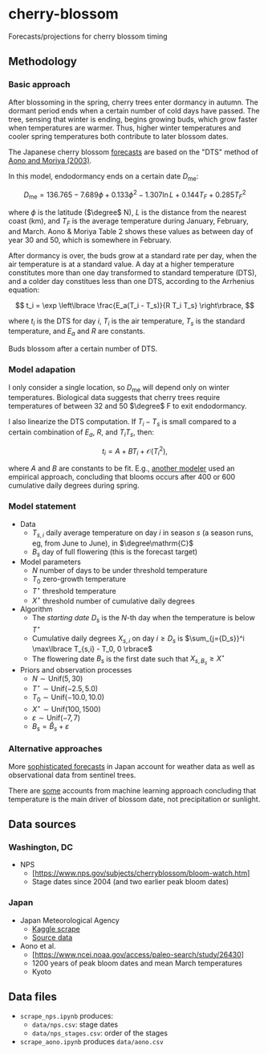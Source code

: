 # cherry-blossom
Forecasts/projections for cherry blossom timing

## Methodology

### Basic approach

After blossoming in the spring, cherry trees enter dormancy in autumn. The dormant period ends when a certain number of cold days have passed. The tree, sensing that winter is ending, begins growing buds, which grow faster when temperatures are warmer. Thus, higher winter temperatures and cooler spring temperatures both contribute to later blossom dates.

The Japanese cherry blossom [forecasts](https://sakura.weathermap.jp/en.php) are based on the "DTS" method of [Aono and Moriya (2003)](https://www.jstage.jst.go.jp/article/agrmet/59/2/59_2_165/_pdf/-char/ja).

In this model, endodormancy ends on a certain date $D_\mathrm{me}$:

$$
D_\mathrm{me} = 136.765 - 7.689 \phi + 0.133 \phi^2 - 1.307 \ln L + 0.144 T_F + 0.285 T_F^2
$$

where $\phi$ is the latitude ($\degree$ N), $L$ is the distance from the nearest coast (km), and $T_F$ is the average temperature during January, February, and March. Aono & Moriya Table 2 shows these values as between day of year 30 and 50, which is somewhere in February.

After dormancy is over, the buds grow at a standard rate per day, when the air temperature is at a standard value. A day at a higher temperature constitutes more than one day transformed to standard temperature (DTS), and a colder day constitues less than one DTS, according to the Arrhenius equation:

$$
t_i = \exp \left\lbrace \frac{E_a(T_i - T_s)}{R T_i T_s} \right\rbrace,
$$

where $t_i$ is the DTS for day $i$, $T_i$ is the air temperature, $T_s$ is the standard temperature, and $E_a$ and $R$ are constants.

Buds blossom after a certain number of DTS.

### Model adapation

I only consider a single location, so $D_\mathrm{me}$ will depend only on winter temperatures. Biological data suggests that cherry trees require temperatures of between 32 and 50 $\degree$ F to exit endodormancy.

I also linearize the DTS computation. If $T_i - T_s$ is small compared to a certain combination of $E_a$, $R$, and $T_i T_s$, then:

$$
t_i = A + B T_i + \mathcal{O}(T_i^2),
$$

where $A$ and $B$ are constants to be fit. E.g., [another modeler](https://yuriko-schumacher.github.io/statistical-analysis-of-cherry-blossom-first-bloom-date/) used an empirical approach, concluding that blooms occurs after 400 or 600 cumulative daily degrees during spring.

### Model statement

- Data
  - $T_{s,i}$ daily average temperature on day $i$ in season $s$ (a season runs, eg, from June to June), in $\degree\mathrm{C}$
  - $B_s$ day of full flowering (this is the forecast target)
- Model parameters
  - $N$ number of days to be under threshold temperature
  - $T_0$ zero-growth temperature
  - $T^\star$ threshold temperature
  - $X^\star$ threshold number of cumulative daily degrees
- Algorithm
  - The *starting date* $D_s$ is the $N$-th day when the temperature is below $T^\star$
  - Cumulative daily degrees $X_{s,i}$ on day $i \geq D_s$ is $\sum_{j={D_s}}^i \max\lbrace T_{s,i} - T_0, 0 \rbrace$
  - The flowering date $B_s$ is the first date such that $X_{s,B_s} \ge X^\star$
- Priors and observation processes
  - $N \sim \mathrm{Unif}(5, 30)$
  - $T^\star \sim \mathrm{Unif}(-2.5, 5.0)$
  - $T_0 \sim \mathrm{Unif}(-10.0, 10.0)$
  - $X^\star \sim \mathrm{Unif}(100, 1500)$
  - $\varepsilon \sim \mathrm{Unif}(-7, 7)$
  - $B_s = \hat{B}_s + \varepsilon$

### Alternative approaches

More [sophisticated forecasts](https://www.scmp.com/lifestyle/travel-leisure/article/3215108/why-making-japans-cherry-blossom-forecasts-such-pressurised-job-trouble-those-get-it-wrong) in Japan account for weather data as well as observational data from sentinel trees.

There are [some](https://rapidminer.com/blog/ksk-analytics-solution/) accounts from machine learning approach concluding that temperature is the main driver of blossom date, not precipitation or sunlight.

## Data sources

### Washington, DC

- NPS
  - [https://www.nps.gov/subjects/cherryblossom/bloom-watch.htm]
  - Stage dates since 2004 (and two earlier peak bloom dates)

### Japan

- Japan Meteorological Agency
  - [Kaggle scrape](https://www.kaggle.com/datasets/ryanglasnapp/japanese-cherry-blossom-data)
  - [Source data](https://www.data.jma.go.jp/sakura/data/index.html)
- Aono et al.
  - [https://www.ncei.noaa.gov/access/paleo-search/study/26430]
  - 1200 years of peak bloom dates and mean March temperatures
  - Kyoto

## Data files

- `scrape_nps.ipynb` produces:
  - `data/nps.csv`: stage dates
  - `data/nps_stages.csv`: order of the stages
- `scrape_aono.ipynb` produces `data/aono.csv`
